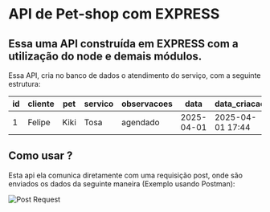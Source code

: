 # API de Pet-shop com EXPRESS

## Essa uma API construída em EXPRESS com a utilização do node e demais módulos.

Essa API, cria no banco de dados o atendimento do serviço, com a seguinte estrutura: 

| id | cliente | pet | servico | observacoes | data | data_criacao |
|----|---------|-----|---------|-------------|------|--------------|
| 1  | Felipe  | Kiki | Tosa | agendado | 2025-04-01 | 2025-04-01 17:44 |

## Como usar ?
Esta api ela comunica diretamente com uma requisição post, onde são enviados os dados da seguinte maneira (Exemplo usando Postman):

![Post Request]("./imagens/postRequest.gif")